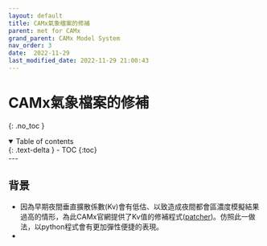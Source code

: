 ```yaml
---
layout: default
title: CAMx氣象檔案的修補
parent: met for CAMx
grand_parent: CAMx Model System
nav_order: 3
date:  2022-11-29
last_modified_date: 2022-11-29 21:00:43
---
```


# CAMx氣象檔案的修補
{: .no_toc }

<details open markdown="block">
  <summary>
    Table of contents
  </summary>
  {: .text-delta }
- TOC
{:toc}
</details>
---

## 背景

- 因為早期夜間垂直擴散係數(Kv)會有低估、以致造成夜間都會區濃度模擬結果過高的情形，為此CAMx官網提供了Kv值的修補程式([patcher](https://zh.wikipedia.org/zh-tw/修補程式))。仿照此一做法，以python程式會有更加彈性便捷的表現。
- 